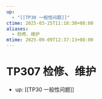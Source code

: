 ```yaml
---
up:
  - "[[TP30 一般性问题]]"
ctime: 2025-03-25T11:18:30+08:00
aliases:
  - 检修、维护
mtime: 2025-09-09T12:37:13+08:00
---
```


# TP307 检修、维护

- up: [[TP30 一般性问题]]
